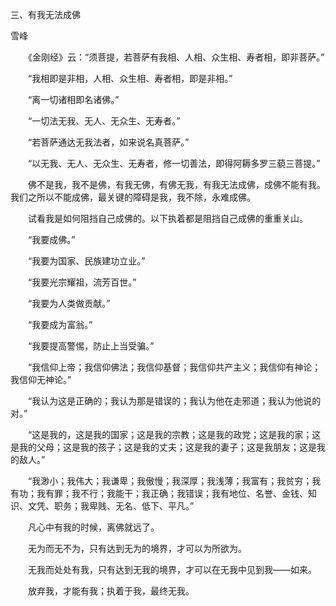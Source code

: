 三、有我无法成佛

雪峰


　　《金刚经》云：“须菩提，若菩萨有我相、人相、众生相、寿者相，即非菩萨。”

　　“我相即是非相，人相、众生相、寿者相，即是非相。”

　　“离一切诸相即名诸佛。”

　　“一切法无我、无人、无众生、无寿者。”

　　“若菩萨通达无我法者，如来说名真菩萨。”

　　“以无我、无人、无众生、无寿者，修一切善法，即得阿耨多罗三藐三菩提。”

　　佛不是我，我不是佛，有我无佛，有佛无我，有我无法成佛，成佛不能有我。我们之所以不能成佛，最关键的障碍是我，我不除，永难成佛。

　　试看我是如何阻挡自己成佛的。以下执着都是阻挡自己成佛的重重关山。

　　“我要成佛。”

　　“我要为国家、民族建功立业。”

　　“我要光宗耀祖，流芳百世。”

　　“我要为人类做贡献。”

　　“我要成为富翁。”

　　“我要提高警惕，防止上当受骗。”

　　“我信仰上帝；我信仰佛法；我信仰基督；我信仰共产主义；我信仰有神论；我信仰无神论。”

　　“我认为这是正确的；我认为那是错误的；我认为他在走邪道；我认为他说的对。”

　　“这是我的，这是我的国家；这是我的宗教；这是我的政党；这是我的家；这是我的父母；这是我的孩子；这是我的丈夫；这是我的妻子；这是我朋友；这是我的敌人。”

　　“我渺小；我伟大；我谦卑；我傲慢；我深厚；我浅薄；我富有；我贫穷；我有功；我有罪；我不行；我能干；我正确；我错误；我有地位、名誉、金钱、知识、文凭、职务；我卑贱、无名、低下、平凡。”

　　凡心中有我的时候，离佛就远了。

　　无为而无不为，只有达到无为的境界，才可以为所欲为。

　　无我而处处有我，只有达到无我的境界，才可以在无我中见到我——如来。

　　放弃我，才能有我；执着于我，最终无我。



